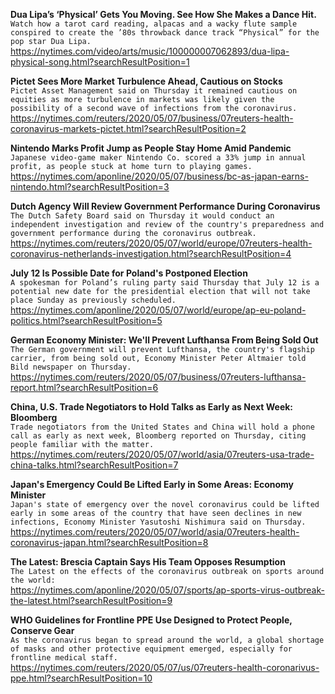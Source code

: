 **Dua Lipa’s ‘Physical’ Gets You Moving. See How She Makes a Dance Hit.**\
`Watch how a tarot card reading, alpacas and a wacky flute sample conspired to create the ’80s throwback dance track “Physical” for the pop star Dua Lipa.`\
https://nytimes.com/video/arts/music/100000007062893/dua-lipa-physical-song.html?searchResultPosition=1

**Pictet Sees More Market Turbulence Ahead, Cautious on Stocks**\
`Pictet Asset Management said on Thursday it remained cautious on equities as more turbulence in markets was likely given the possibility of a second wave of infections from the coronavirus.`\
https://nytimes.com/reuters/2020/05/07/business/07reuters-health-coronavirus-markets-pictet.html?searchResultPosition=2

**Nintendo Marks Profit Jump as People Stay Home Amid Pandemic**\
`Japanese video-game maker Nintendo Co. scored a 33% jump in annual profit, as people stuck at home turn to playing games. `\
https://nytimes.com/aponline/2020/05/07/business/bc-as-japan-earns-nintendo.html?searchResultPosition=3

**Dutch Agency Will Review Government Performance During Coronavirus**\
`The Dutch Safety Board said on Thursday it would conduct an independent investigation and review of the country's preparedness and government performance during the coronavirus outbreak.`\
https://nytimes.com/reuters/2020/05/07/world/europe/07reuters-health-coronavirus-netherlands-investigation.html?searchResultPosition=4

**July 12 Is Possible Date for Poland's Postponed Election**\
`A spokesman for Poland’s ruling party said Thursday that July 12 is a potential new date for the presidential election that will not take place Sunday as previously scheduled.`\
https://nytimes.com/aponline/2020/05/07/world/europe/ap-eu-poland-politics.html?searchResultPosition=5

**German Economy Minister: We'll Prevent Lufthansa From Being Sold Out**\
`The German government will prevent Lufthansa, the country's flagship carrier, from being sold out, Economy Minister Peter Altmaier told Bild newspaper on Thursday.`\
https://nytimes.com/reuters/2020/05/07/business/07reuters-lufthansa-report.html?searchResultPosition=6

**China, U.S. Trade Negotiators to Hold Talks as Early as Next Week: Bloomberg**\
`Trade negotiators from the United States and China will hold a phone call as early as next week, Bloomberg reported on Thursday, citing people familiar with the matter.`\
https://nytimes.com/reuters/2020/05/07/world/asia/07reuters-usa-trade-china-talks.html?searchResultPosition=7

**Japan's Emergency Could Be Lifted Early in Some Areas: Economy Minister**\
`Japan's state of emergency over the novel coronavirus could be lifted early in some areas of the country that have seen declines in new infections, Economy Minister Yasutoshi Nishimura said on Thursday.`\
https://nytimes.com/reuters/2020/05/07/world/asia/07reuters-health-coronavirus-japan.html?searchResultPosition=8

**The Latest: Brescia Captain Says His Team Opposes Resumption**\
`The Latest on the effects of the coronavirus outbreak on sports around the world:`\
https://nytimes.com/aponline/2020/05/07/sports/ap-sports-virus-outbreak-the-latest.html?searchResultPosition=9

**WHO Guidelines for Frontline PPE Use Designed to Protect People, Conserve Gear**\
`As the coronavirus began to spread around the world, a global shortage of masks and other protective equipment emerged, especially for frontline medical staff.`\
https://nytimes.com/reuters/2020/05/07/us/07reuters-health-coronarivus-ppe.html?searchResultPosition=10

